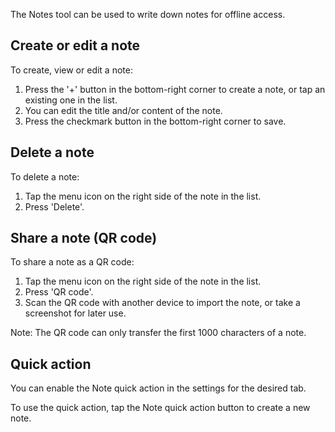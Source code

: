 The Notes tool can be used to write down notes for offline access.

## Create or edit a note
To create, view or edit a note:

1. Press the '+' button in the bottom-right corner to create a note, or tap an existing one in the list.
2. You can edit the title and/or content of the note.
3. Press the checkmark button in the bottom-right corner to save.

## Delete a note
To delete a note:

1. Tap the menu icon on the right side of the note in the list.
2. Press 'Delete'.

## Share a note (QR code)
To share a note as a QR code:

1. Tap the menu icon on the right side of the note in the list.
2. Press 'QR code'.
3. Scan the QR code with another device to import the note, or take a screenshot for later use.

Note: The QR code can only transfer the first 1000 characters of a note.

## Quick action
You can enable the Note quick action in the settings for the desired tab.

To use the quick action, tap the Note quick action button to create a new note.